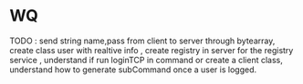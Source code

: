# WQ
TODO :
send string name,pass from client to server through bytearray,
create class user with realtive info ,
create registry in server for the registry service , understand if run loginTCP in command or create a client class, understand how to generate subCommand once a user is logged.
